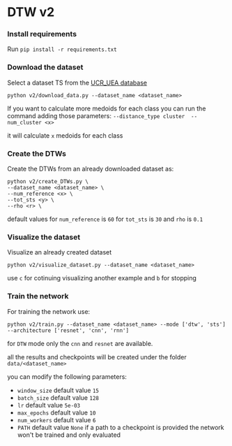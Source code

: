# DTW v2

### Install requirements
Run `pip install -r requirements.txt`


### Download the dataset

Select a dataset TS from the [UCR_UEA database](https://www.timeseriesclassification.com/index.php)

`python v2/download_data.py --dataset_name <dataset_name>`

If you want to calculate more medoids for each class you can run the command adding those parameters:
`--distance_type cluster  --num_cluster <x>`

it will calculate `x` medoids for each class 


### Create the DTWs

Create the DTWs from an already downloaded dataset as:

```
python v2/create_DTWs.py \
--dataset_name <dataset_name> \
--num_reference <x> \
--tot_sts <y> \
--rho <r> \
```

default values for `num_reference` is `60` for `tot_sts` is `30` and `rho` is `0.1`

### Visualize the dataset

Visualize an already created dataset

`python v2/visualize_dataset.py --dataset_name <dataset_name>`

use `c` for cotinuing visualizing another example and `b` for stopping

### Train the network

For training the network use:

`python v2/train.py --dataset_name <dataset_name> --mode ['dtw', 'sts'] --architecture ['resnet', 'cnn', 'rnn']`

for `DTW` mode only the `cnn` and `resnet` are available.

all the results and checkpoints will be created under the folder `data/<dataset_name>`

you can modify the following parameters:
- `window_size` default value `15`
- `batch_size` default value `128`
- `lr` default value `5e-03`
- `max_epochs` default value `10`
- `num_workers` default value `6`
- `PATH` default value `None` if a path to a checkpoint is provided the network won't be trained and only evaluated


